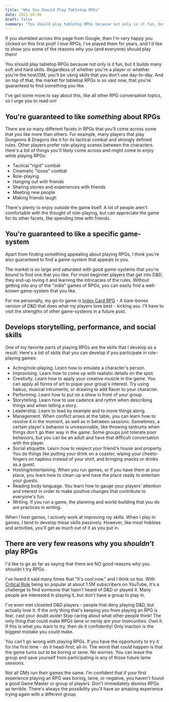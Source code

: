 ```yaml
---
title: "Why You Should Play Tabletop RPGs"
date: 2021-10-30
draft: false
summary: "You should play tabletop RPGs because not only is it fun, but it builds many soft and hard skills. Regardless of whether you're a player or whether you're the host/GM, you'll be using skills that you don't use day-to-day. And on top of that, the market for tabletop RPGs is so vast now, that you're guaranteed to find something you like. "
---
```


If you stumbled across this page from Google, then I'm very happy you
clicked on this first post! I love RPGs, I've played them for years,
and I'd like to show you some of the reasons why you (and everyone)
should play them!

You should play tabletop RPGs because not only is it fun, but it
builds many soft and hard skills. Regardless of whether you're a
player or whether you're the host/GM, you'll be using skills that you
don't use day-to-day. And on top of that, the market for tabletop RPGs
is so vast now, that you're guaranteed to find something you like.

I've got some more to say about this, like all other RPG conversation
topics, so I urge you to read-on!

## You're guaranteed to like *something* about RPGs

There are so many different facets in RPGs that you'll come across
some that you like more than others. For example, many players that
play Dungeons & Dragons like it for its tactical combat and strongly
defined rules. Other players prefer role-playing scenes between the
characters. Here's a list of things you'll likely come across and
might come to enjoy while playing RPGs:

- Tactical "rigid" combat
- Cinematic "loose" combat
- Role-playing
- Hanging out with friends
- Sharing stories and experiences with friends
- Meeting new people
- Making friends laugh

There's plenty to enjoy outside the game itself. A lot of people
aren't comfortable with the thought of role-playing, but can
appreciate the game for its other facets, like spending time with
friends.

## You're guaranteed to like a specific game-system

Apart from finding something appealing about playing RPGs, I think
you're also guaranteed to find a *game-system* that appeals to you.

The market is so large and saturated with good game-systems that
you're bound to find one that you like. For most beginner players that
get into D&D, they end-up loving it and learning the intricacies of
the rules. Without getting into any of the "indie" games of RPGs, you
can easily find a well-known game-system that you like.

For me personally, my go-to game is [Index Card
RPG](https://www.drivethrurpg.com/product/212262/INDEX-CARD-RPG-Core-2E) -
A bare-bones version of D&D that does what my players love best -
kicking ass. I'll have to visit the strengths of other game-systems in
a future post.

## Develops storytelling, performance, and social skills

One of my favorite parts of playing RPGs are the skills that I develop
as a result. Here's a list of skills that you can develop if you
participate in role-playing games:

- Acting/role-playing. Learn how to emulate a character's person.
- Improvising. Learn how to come up with realistic details on the
  spot.
- Creativity. Learn how to apply your creative muscle in the game. You
  can apply all forms of art to pique your group's interest. Try using
  haikus, musical intruments, or drawing to add flavor to your
  character.
- Performing. Learn how to put on a show in front of your group.
- Storytelling. Learn how to use cadence and rythm when describing
  things and when telling a story.
- Leadership. Learn to lead by example and to move things along.
- Management. When conflict arises at the table, you can learn how to
  resolve it in the moment, as well as in between sessions. Sometimes,
  a certain player's behavior is unreasonable, like throwing tantrums
  when things don't go their way in the game. Some groups just
  tolerate poor behaviors, but you can be an adult and have that
  difficult conversation with the player.
- Social etiquette. Learn how to respect your friend's house and
  property. You do things like putting your drink on a coaster, wiping
  your cheeto-fingers on napkins instead of your shirt, and bringing
  snacks or drinks as a guest.
- Hosting/entertaining. When you run games, or if you have them at
  your place, you learn how to clean-up and have the place ready to
  entertain your guests.
- Reading body language. You learn how to gauge your players'
  attention and interest in order to make positive changes that
  contribute to everyone's fun.
- Writing. If you run a game, the planning and world-building that you
  do are practices in *writing*.

When I host games, I actively work at improving my skills. When I play
in games, I tend to develop these skills passively. However, like most
hobbies and activities, you'll get as much out of it as you put in.

## There are very few reasons why you *shouldn't* play RPGs

I'd like to go as far as saying that there are NO good reasons why you
shouldn't try RPGs.

I've heard it said many times that "It's cool now." and I think so
too. With [Critical Role](https://critrole.com/) being so popular at
about 1.5M subscribers on YouTube, it's a challenge to find someone
that hasn't heard of D&D or played it. Many people are interested in
playing it, but don't have a group to play in.

I've even met closeted D&D players - people that deny playing D&D, but
actually love it. If the only thing that's keeping you from playing an
RPG is fear, cast your doubt aside! Stop caring about what other
people think! The only thing that could make RPGs lame or nerdy are
your insecurities. Own it. If this is what you want to try, then do it
confidently! Only inaction is the biggest mistake you could make.

You can't go wrong with playing RPGs. If you have the opportunity to
try it for the first time - do it head-first; all-in. The worst that
could happen is that the game turns out to be boring or lame. No
worries. You can leave the group and save yourself from participating
in any of those future lame sessions.

Not all GMs run their games the same. I'm confident that if your first
experience playing an RPG was boring, lame, or negative, you haven't
found a good Game Master or group of players. Don't immediately
dismiss RPGs as terrible. There's always the possibility you'll have
an amazing experience trying again with a different group.
